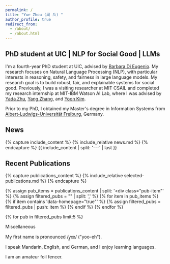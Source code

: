 ```yaml
---
permalink: /
title: "Yue Zhou (周 岳) "
author_profile: true
redirect_from: 
  - /about/
  - /about.html
---
```


## PhD student at UIC | NLP for Social Good | LLMs

I'm a fourth-year PhD student at UIC, advised by [Barbara Di Eugenio](https://cs.uic.edu/profiles/barbara-di-eugenio/). My research focuses on Natural Language Processing (NLP), with particular interests in reasoning, safety, and fairness in large language models. My research goal is to build robust, fair, and explainable systems for social good. Previously, I was a visiting researcher at MIT CSAIL and completed my research internship at MIT-IBM Watson AI Lab, where I was advised by [Yada Zhu](https://mitibmwatsonailab.mit.edu/people/yada-zhu/), [Yang Zhang](https://mitibmwatsonailab.mit.edu/people/yang-zhang/), and [Yoon Kim](https://people.csail.mit.edu/yoonkim/).

Prior to my PhD, I obtained my Master's degree in Information Systems from [Albert-Ludwigs-Universität Freiburg](https://uni-freiburg.de/en/), Germany.


## News

{% capture include_content %}
{% include_relative news.md %}
{% endcapture %}
{{ include_content | split: '---' | last }}

## Recent Publications


<style>
.pub-item {
  margin-bottom: 20px;
}
.conference-badge {
  display: inline-block;
  padding: 3px 6px;
  font-size: 0.8em;
  font-weight: bold;
  color: white;
  background-color: #4a4a4a;
  border-radius: 3px;
  margin-right: 10px;
}
.pub-title {
  font-weight: bold;
}
.pub-authors {
  font-style: italic;
  margin-bottom: 5px;
}
.pub-links a {
  margin-right: 10px;
  text-decoration: none;
  color: #0366d6;
}
</style>

{% capture publications_content %}
{% include_relative selected-publications.md %}
{% endcapture %}

{% assign pub_items = publications_content | split: '<div class="pub-item"' %}
{% assign filtered_pubs = "" | split: ',' %}
{% for item in pub_items %}
  {% if item contains 'data-homepage="true"' %}
    {% assign filtered_pubs = filtered_pubs | push: item %}
  {% endif %}
{% endfor %}

{% for pub in filtered_pubs limit:5 %}
<div class="pub-item"{{ pub }}
{% endfor %}


## Miscellaneous

My first name is pronounced /y̯œ/ ("yoo-eh").

I speak Mandarin, English, and German, and I enjoy learning languages.

I am an amateur foil fencer. 
